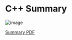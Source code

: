 # C++ Summary

![image](https://github.com/user-attachments/assets/a543cd3b-a8e8-4a26-bc0a-cbf69081ce69)


[Summary PDF](https://github.com/agC86/StudyCpp/blob/master/CPP.pdf)
